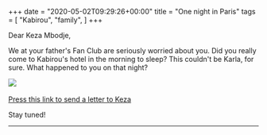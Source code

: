 +++
date = "2020-05-02T09:29:26+00:00"
title = "One night in Paris"
tags = [
    "Kabirou",
    "family",
]
+++

Dear Keza Mbodje,

We at your father's Fan Club are seriously worried about you. Did you really come to Kabirou's hotel in the morning to sleep? This couldn't be Karla, for sure. What happened to you on that night?</p>

<!--more-->
<div class="container" style="width:auto">
  <a target="blank" href="https://res.cloudinary.com/vincentstradic/image/upload/v1525863566/family/keza_lettre.jpg">
    <img src="https://res.cloudinary.com/vincentstradic/image/upload/f_auto,q_auto/v1525863566/family/keza_lettre.jpg" style="max-width:100%">
  </a>
</div>
<br>
<a href="mailto:keza.mbodje@gmail.com?subject=From Kabirou Mbodje Fan-Club&body=Hi, Keza, could you answer the question to you in this website: http://warileaks.com/?">Press this link to send a letter to Keza</a>

Stay tuned!
<hr>
